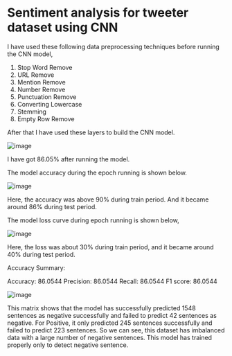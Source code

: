 # Sentiment analysis for tweeter dataset using CNN

I have used these following data preprocessing techniques before running the CNN model,
	
1.	Stop Word Remove
2.	URL Remove
3.	Mention Remove
4.	Number Remove
5.	Punctuation Remove
6.	Converting Lowercase
7.	Stemming
8.	Empty Row Remove

After that I have used these layers to build the CNN model.

![image](https://user-images.githubusercontent.com/39572828/152203166-37c7427d-ffb3-4c23-b834-044fcec41d5a.png)

I have got 86.05% after running the model.


The model accuracy during the epoch running is shown below.


![image](https://user-images.githubusercontent.com/39572828/152203251-b0aca18d-fb48-4914-abf4-65acf4ecab71.png)

Here, the accuracy was above 90% during train period. And it became around 86% during test period.

The model loss curve during epoch running is shown below,

![image](https://user-images.githubusercontent.com/39572828/152203352-a03bc3fd-48e4-4689-accd-94f6dde72ba9.png)

Here, the loss was about 30% during train period, and it became around 40% during test period.

Accuracy Summary:

Accuracy: 86.0544 
Precision: 86.0544 
Recall: 86.0544 
F1 score: 86.0544


![image](https://user-images.githubusercontent.com/39572828/152203407-3121d65e-f5b7-4d28-bb1b-80b2e27c174d.png)


This matrix shows that the model has successfully predicted 1548 sentences as negative successfully and failed to predict 42 sentences as negative. For Positive, it only predicted 245 sentences successfully and failed to predict 223 sentences. So we can see, this dataset has imbalanced data with a large number of negative sentences. This model has trained properly only to detect negative sentence. 
